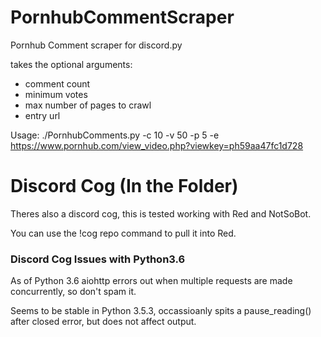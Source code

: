 # PornhubCommentScraper
Pornhub Comment scraper for discord.py

takes the optional arguments:

  * comment count
  * minimum votes
  * max number of pages to crawl
  * entry url

Usage: ./PornhubComments.py -c 10 -v 50 -p 5 -e https://www.pornhub.com/view_video.php?viewkey=ph59aa47fc1d728

# Discord Cog (In the Folder)
Theres also a discord cog, this is tested working with Red and NotSoBot. 

You can use the !cog repo command to pull it into Red.

### Discord Cog Issues with Python3.6 ###
As of Python 3.6 aiohttp errors out when multiple requests are made concurrently, so don't spam it.

Seems to be stable in Python 3.5.3, occassioanly spits a pause_reading() after closed error, but does not affect output.



